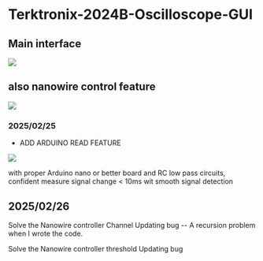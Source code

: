 # Terktronix-2024B-Oscilloscope-GUI

## Main interface
![](https://lskypro.bin-lian.me/i/2025/02/25/67bd45b0a5978.jpg)


## also nanowire control feature

![](https://lskypro.bin-lian.me/i/2025/02/25/67bd460a7eea6.jpg)

### 2025/02/25
- ADD ARDUINO READ FEATURE

![](https://lskypro.bin-lian.me/i/2025/02/25/67bd6268d8b14.png)


with proper Arduino nano or better board and RC low pass circuits, confident measure signal change < 10ms wit smooth signal detection

## 2025/02/26

Solve the Nanowire controller Channel Updating bug -- A recursion problem when I wrote the code.

Solve the Nanowire controller threshold Updating bug
